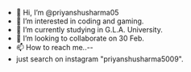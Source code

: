 - 👋 Hi, I’m @priyanshusharma05
- 👀 I’m interested in coding and gaming.
- 🌱 I’m currently studying in G.L.A. University.
- 💞️ I’m looking to collaborate on 30 Feb.
- 📫 How to reach me..--
- just search on instagram "priyanshusharma5009".

<!---
priyanshusharma05/priyanshusharma05 is a ✨ special ✨ repository because its `README.md` (this file) appears on your GitHub profile.
You can click the Preview link to take a look at your changes.
--->
